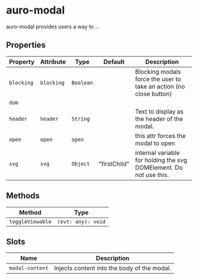 # auro-modal

auro-modal provides users a way to ...

## Properties

| Property   | Attribute  | Type      | Default      | Description                                      |
|------------|------------|-----------|--------------|--------------------------------------------------|
| `blocking` | `blocking` | `Boolean` |              | Blocking modals force the user to take an action (no close button) |
| `dom`      |            |           |              |                                                  |
| `header`   | `header`   | `String`  |              | Text to display as the header of the modal.      |
| `open`     | `open`     | `open`    |              | this attr forces the modal to open               |
| `svg`      | `svg`      | `Object`  | "firstChild" | internal variable for holding the svg DOMElement. Do not use this. |

## Methods

| Method           | Type               |
|------------------|--------------------|
| `toggleViewable` | `(evt: any): void` |

## Slots

| Name            | Description                                 |
|-----------------|---------------------------------------------|
| `modal-content` | Injects content into the body of the modal. |
